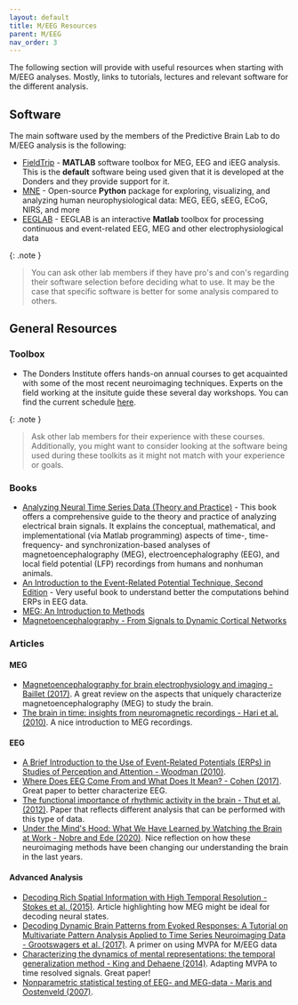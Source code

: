 ```yaml
---
layout: default
title: M/EEG Resources
parent: M/EEG
nav_order: 3
---
```


The following section will provide with useful resources when starting with M/EEG analyses. Mostly, links to tutorials, lectures and relevant software for the different analysis.

## Software

The main software used by the members of the Predictive Brain Lab to do M/EEG analysis is the following:
* [FieldTrip](https://www.fieldtriptoolbox.org/) - **MATLAB** software toolbox for MEG, EEG and iEEG analysis. This is the **default** software being used given that it is developed at the Donders and they provide support for it.
* [MNE](https://mne.tools/stable/index.html#) - Open-source **Python** package for exploring, visualizing, and analyzing human neurophysiological data: MEG, EEG, sEEG, ECoG, NIRS, and more
* [EEGLAB](https://sccn.ucsd.edu/eeglab/index.php) - EEGLAB is an interactive **Matlab** toolbox for processing continuous and event-related EEG, MEG and other electrophysiological data

{: .note }
> You can ask other lab members if they have pro's and con's regarding their software selection before deciding what to use. It may be the case that specific software is better for some analysis compared to others. 

## General Resources

### Toolbox
 - The Donders Institute offers hands-on annual courses to get acquainted with some of the most recent neuroimaging techniques. Experts on the field working at the insitute guide these several day workshops. 
You can find the current schedule [here](https://www.ru.nl/en/donders-institute/services/donders-toolkits).

{: .note }
> Ask other lab members for their experience with these courses. Additionally, you might want to consider looking at the software being used during these toolkits as it might not match with your experience or goals.

### Books
* [Analyzing Neural Time Series Data (Theory and Practice)](https://mitpress.mit.edu/9780262019873/analyzing-neural-time-series-data/)  - This book offers a comprehensive guide to the theory and practice of analyzing electrical brain signals. It explains the conceptual, mathematical, and implementational (via Matlab programming) aspects of time-, time-frequency- and synchronization-based analyses of magnetoencephalography (MEG), electroencephalography (EEG), and local field potential (LFP) recordings from humans and nonhuman animals.
* [An Introduction to the Event-Related Potential Technique, Second Edition](https://mitpress.mit.edu/9780262525855/an-introduction-to-the-event-related-potential-technique/) - Very useful book to understand better the computations behind ERPs in EEG data.
* [MEG: An Introduction to Methods](https://academic.oup.com/book/9980)
* [Magnetoencephalography - From Signals to Dynamic Cortical Networks](https://link.springer.com/book/10.1007/978-3-642-33045-2)

### Articles
#### MEG
* [Magnetoencephalography for brain electrophysiology and imaging - Baillet (2017)](https://www.nature.com/articles/nn.4504). A great review on the aspects that uniquely characterize magnetoencephalography (MEG) to study the brain.
* [The brain in time: insights from neuromagnetic recordings - Hari et al. (2010)](https://nyaspubs.onlinelibrary.wiley.com/doi/full/10.1111/j.1749-6632.2010.05438.x). A nice introduction to MEG recordings.
 
#### EEG
* [A Brief Introduction to the Use of Event-Related Potentials (ERPs) in Studies of Perception and Attention - Woodman (2010)](https://www.ncbi.nlm.nih.gov/pmc/articles/PMC3816929/).
* [Where Does EEG Come From and What Does It Mean? - Cohen (2017)](https://www.sciencedirect.com/science/article/pii/S0166223617300243?via%3Dihub). Great paper to better characterize EEG.
* [The functional importance of rhythmic activity in the brain - Thut et al. (2012)](https://pubmed.ncbi.nlm.nih.gov/22917517/). Paper that reflects different analysis that can be performed with this type of data.
* [Under the Mind's Hood: What We Have Learned by Watching the Brain at Work - Nobre and Ede (2020)](https://www.jneurosci.org/content/40/1/89). Nice reflection on how these neuroimaging methods have been changing our understanding the brain in the last years.

#### Advanced Analysis
* [Decoding Rich Spatial Information with High Temporal Resolution - Stokes et al. (2015)](https://www.sciencedirect.com/science/article/pii/S1364661315002077). Article highlighting how MEG might be ideal for decoding neural states.
* [Decoding Dynamic Brain Patterns from Evoked Responses: A Tutorial on Multivariate Pattern Analysis Applied to Time Series Neuroimaging Data - Grootswagers et al. (2017)](https://pubmed.ncbi.nlm.nih.gov/27779910/). A primer on using MVPA for M/EEG data
* [Characterizing the dynamics of mental representations: the temporal generalization method - King and Dehaene (2014)](https://www.sciencedirect.com/science/article/pii/S1364661314000199?via%3Dihub). Adapting MVPA to time resolved signals. Great paper!
* [Nonparametric statistical testing of EEG- and MEG-data - Maris and Oostenveld (2007)](https://www.sciencedirect.com/science/article/pii/S0165027007001707?via%3Dihub). 

